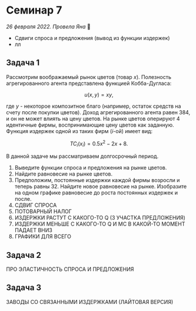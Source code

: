 # Семинар 7

*26 февраля 2022. Провела Яна* 🐸

* Сдвиги спроса и предложения (вывод из функции издержек)
* лл

## Задача 1

Рассмотрим воображаемый рынок цветов (товар $x$). Полезность агрегированного агента представлена функцией Кобба-Дугласа:

$$
u(x, y)=xy,
$$

где $y$ - некоторое композитное благо (например, остаток средств на счету после покупки цветов). Доход агрегированного агента равен 384, и он не может влиять на цену цветов. На рынке цветов оперируют 4 идентичные фирмы, воспринимающие цену цветов как заданную. Функция издержек одной из таких фирм ($i$-ой) имеет вид:

$$
TC_i(x_i)=0.5x^2-2x+8.
$$

В данной задаче мы рассматриваем долгосрочный период.

1. Выведите функции спроса и предложения на рынке цветов.
2. Найдите равновесие на рынке цветов.
3. Предположим, постоянные издержки каждой фирмы возросли и теперь равны 32. Найдите новое равновесие на рынке. Изобразите на одном графике равновесие до роста постоянных издержек и после.
4. СДВИГ СПРОСА
5. ПОТОВАРНЫЙ НАЛОГ
6. ИЗДЕРЖКИ РАСТУТ С КАКОГО-ТО Q (3 УЧАСТКА ПРЕДЛОЖЕНИЯ)
7. ИЗДЕРЖКИ МЕНЬШЕ С КАКОГО-ТО Q И MC В КАКОЙ-ТО МОМЕНТ ПАДАЕТ ВНИЗ
8. ГРАФИКИ ДЛЯ ВСЕГО

## Задача 2

ПРО ЭЛАСТИЧНОСТЬ СПРОСА И ПРЕДЛОЖЕНИЯ

## Задача 3

ЗАВОДЫ СО СВЯЗАННЫМИ ИЗДЕРЖКАМИ (ЛАЙТОВАЯ ВЕРСИЯ)